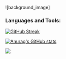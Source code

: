 ![background_image]<div style='background-image: url(https://github.com/user-attachments/assets/090dd05a-587f-4bfb-a42d-470874c5d0d1)'></div>

<h3 align="left">Languages and Tools:</h3>


[![GitHub Streak](http://github-readme-streak-stats.herokuapp.com?user=Doyen04&theme=dark&border_radius=5)](https://git.io/streak-stats)

[![Anurag's GitHub stats](https://github-readme-stats.vercel.app/api?username=Doyen04)](https://github.com/anuraghazra/github-readme-stats)

![](https://komarev.com/ghpvc/?username=Doyen04&color=green)
